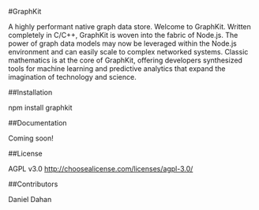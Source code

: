#GraphKit  

A highly performant native graph data store. Welcome to GraphKit. Written completely in C/C\+\+, GraphKit is woven into the fabric of Node.js. The power of graph data models may now be leveraged within the Node.js environment and can easily scale to complex networked systems. Classic mathematics is at the core of GraphKit, offering developers synthesized tools for machine learning and predictive analytics that expand the imagination of technology and science.

##Installation

npm install graphkit

##Documentation

Coming soon!

##License

AGPL v3.0 http://choosealicense.com/licenses/agpl-3.0/

##Contributors

Daniel Dahan